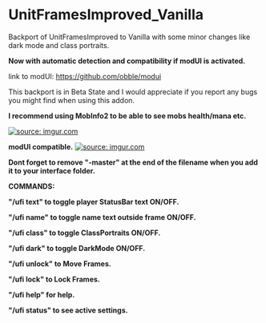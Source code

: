 # UnitFramesImproved_Vanilla
Backport of UnitFramesImproved to Vanilla with some minor changes like dark mode and class portraits.

<b>Now with automatic detection and compatibility if modUI is activated.</b>

link to modUI: https://github.com/obble/modui

This backport is in Beta State and I would appreciate if you report any bugs you might find when using this addon.

<b>I recommend using MobInfo2 to be able to see mobs health/mana etc.</b>

<a href="http://imgur.com/hhThw0u"><img src="http://i.imgur.com/hhThw0u.png" title="source: imgur.com" /></a>

<b>modUI compatible.</b>
<a href="http://imgur.com/nwbY55L"><img src="http://i.imgur.com/nwbY55L.png" title="source: imgur.com" /></a>

<b>Dont forget to remove "-master" at the end of the filename when you add it to your interface folder.</b>

<b>COMMANDS: </b>

<b>"/ufi text" to toggle player StatusBar text ON/OFF.</b>

<b>"/ufi name" to toggle name text outside frame ON/OFF.</b>

<b>"/ufi class" to toggle ClassPortraits ON/OFF.</b>

<b>"/ufi dark" to toggle DarkMode ON/OFF.</b>

<b>"/ufi unlock" to Move Frames.</b>

<b>"/ufi lock" to Lock Frames.</b>

<b>"/ufi help" for help.</b>

<b>"/ufi status" to see active settings.</b>
